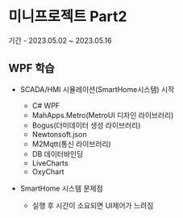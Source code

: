 # 미니프로젝트 Part2
기간 - 2023.05.02 ~ 2023.05.16

## WPF 학습
- SCADA/HMI 시뮬레이션(SmartHome시스템) 시작
	- C# WPF
	- MahApps.Metro(MetroUI 디자인 라이브러리)
	- Bogus(더미데이터 생성 라이브러리)
	- Newtonsoft.json
	- M2Mqtt(통신 라이브러리)
	- DB 데이터바인딩
	- LiveCharts
	- OxyChart

- SmartHome 시스템 문제점
	- 실행 후 시간이 소요되면 UI제어가 느려짐

